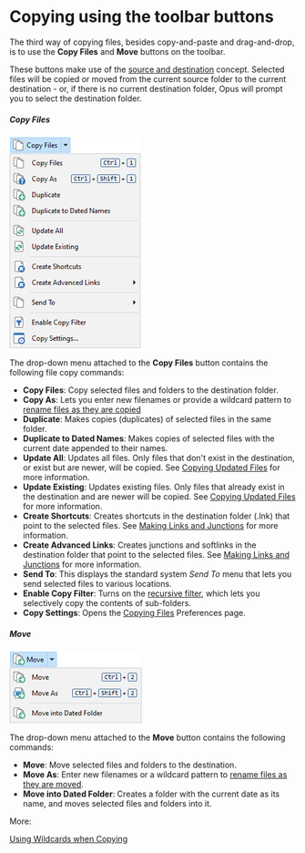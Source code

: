 # Copying using the toolbar buttons

The third way of copying files, besides copy-and-paste and drag-and-drop, is to use the **Copy Files** and **Move** buttons on the toolbar.

These buttons make use of the [source and destination](/Manual/basic_concepts/source_and_destination.md) concept. Selected files will be copied or moved from the current source folder to the current destination - or, if there is no current destination folder, Opus will prompt you to select the destination folder.

##### Copy Files

![](/Manual/images/media/13/copy_menu.png)

 The drop-down menu attached to the **Copy Files** button contains the following file copy commands:

- **Copy Files**: Copy selected files and folders to the destination folder.
- **Copy As**: Lets you enter new filenames or provide a wildcard pattern to [rename files as they are copied](/Manual/file_operations/copying_moving_and_deleting_files/copying_using_the_toolbar_buttons/using_wildcards_when_copying.md)
- **Duplicate**: Makes copies (duplicates) of selected files in the same folder.
- **Duplicate to Dated Names**: Makes copies of selected files with the current date appended to their names.
- **Update All**: Updates all files. Only files that don't exist in the destination, or exist but are newer, will be copied. See [Copying Updated Files](copying_updated_files/README.md) for more information.
- **Update Existing**: Updates existing files. Only files that already exist in the destination and are newer will be copied. See [Copying Updated Files](copying_updated_files/README.md) for more information.
- **Create Shortcuts**: Creates shortcuts in the destination folder (.lnk) that point to the selected files. See [Making Links and Junctions](/Manual/additional_functionality/making_links_and_junctions.md) for more information.
- **Create Advanced Links**: Creates junctions and softlinks in the destination folder that point to the selected files. See [Making Links and Junctions](/Manual/additional_functionality/making_links_and_junctions.md) for more information.
- **Send To**: This displays the standard system *Send To* menu that lets you send selected files to various locations.
- **Enable Copy Filter**: Turns on the [recursive filter](../filtered_operations/README.md), which lets you selectively copy the contents of sub-folders.
- **Copy Settings**: Opens the [Copying Files](/Manual/preferences/preferences_categories/file_operations/copying_files/README.md) Preferences page.

##### Move

![](/Manual/images/media/13/move_menu.png)

 The drop-down menu attached to the **Move** button contains the following commands:

- **Move**: Move selected files and folders to the destination.
- **Move As**: Enter new filenames or a wildcard pattern to [rename files as they are moved](/Manual/file_operations/copying_moving_and_deleting_files/copying_using_the_toolbar_buttons/using_wildcards_when_copying.md).
- **Move into Dated Folder**: Creates a folder with the current date as its name, and moves selected files and folders into it.

More:

[Using Wildcards when Copying](/Manual/file_operations/copying_moving_and_deleting_files/copying_using_the_toolbar_buttons/using_wildcards_when_copying.md)  

